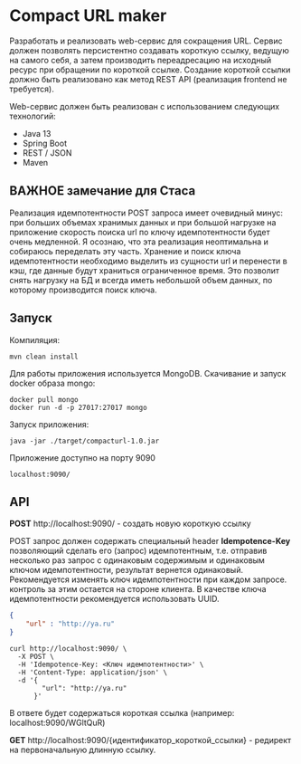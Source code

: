 # Compact URL maker

Разработать и реализовать web-сервис для сокращения URL.
Сервис должен позволять персистентно создавать короткую ссылку, ведущую на самого себя, а затем производить переадресацию на исходный ресурс 
при обращении по короткой ссылке.
Создание короткой ссылки должно быть реализовано как метод REST API (реализация frontend не требуется).

Web-сервис должен быть реализован с использованием следующих технологий:
- Java 13
- Spring Boot
- REST / JSON
- Maven

## ВАЖНОЕ замечание для Стаса

Реализация идемпотентности POST запроса имеет очевидный минус: при больших объемах хранимых данных и при большой нагрузке на приложение скорость поиска url по ключу идемпотентности будет очень медленной. Я осознаю, что эта реализация неоптимальна и собираюсь переделать эту часть. Хранение и поиск ключа идемпотентности необходимо выделить из сущности url и перенести в кэш, где данные будут храниться ограниченное время. Это позволит снять нагрузку на БД и всегда иметь небольшой объем данных, по которому производится поиск ключа.  


## Запуск

Компиляция:

    mvn clean install



Для работы приложения используется MongoDB.
Скачивание и запуск docker образа mongo:

    docker pull mongo
    docker run -d -p 27017:27017 mongo 
    

Запуск приложения:
 
    java -jar ./target/compacturl-1.0.jar
    
    
Приложение доступно на порту 9090

    localhost:9090/
    
    
## API

**POST** http://localhost:9090/ - создать новую короткую ссылку 

POST запрос должен содержать специальный header **Idempotence-Key** позволяющий сделать его (запрос) идемпотентным, т.е. отправив несколько раз запрос с одинаковым содержимым и одинаковым ключом идемпотентности, результат вернется одинаковый.
Рекомендуется изменять ключ идемпотентности при каждом запросе. контроль за этим остается на стороне клиента. В качестве ключа идемпотентности рекомендуется использовать UUID. 
```json
{
	"url" : "http://ya.ru"
}
```
```text
curl http://localhost:9090/ \
  -X POST \
  -H 'Idempotence-Key: <Ключ идемпотентности>' \
  -H 'Content-Type: application/json' \
  -d '{
        "url": "http://ya.ru"
      }'
```

В ответе будет содержаться короткая ссылка (например: localhost:9090/WGltQuR)

**GET** http://localhost:9090/{идентификатор_короткой_ссылки} - редирект на первоначальную длинную ссылку.